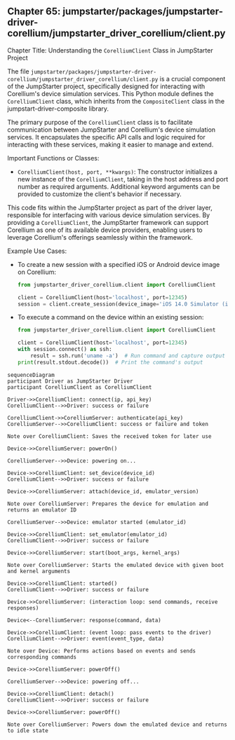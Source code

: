 ## Chapter 65: jumpstarter/packages/jumpstarter-driver-corellium/jumpstarter_driver_corellium/client.py

 Chapter Title: Understanding the `CorelliumClient` Class in JumpStarter Project

   The file `jumpstarter/packages/jumpstarter-driver-corellium/jumpstarter_driver_corellium/client.py` is a crucial component of the JumpStarter project, specifically designed for interacting with Corellium's device simulation services. This Python module defines the `CorelliumClient` class, which inherits from the `CompositeClient` class in the jumpstart-driver-composite library.

   The primary purpose of the `CorelliumClient` class is to facilitate communication between JumpStarter and Corellium's device simulation services. It encapsulates the specific API calls and logic required for interacting with these services, making it easier to manage and extend.

   Important Functions or Classes:

   - `CorelliumClient(host, port, **kwargs)`: The constructor initializes a new instance of the `CorelliumClient`, taking in the host address and port number as required arguments. Additional keyword arguments can be provided to customize the client's behavior if necessary.

   This code fits within the JumpStarter project as part of the driver layer, responsible for interfacing with various device simulation services. By providing a `CorelliumClient`, the JumpStarter framework can support Corellium as one of its available device providers, enabling users to leverage Corellium's offerings seamlessly within the framework.

   Example Use Cases:

   - To create a new session with a specified iOS or Android device image on Corellium:
     ```python
     from jumpstarter_driver_corellium.client import CorelliumClient

     client = CorelliumClient(host='localhost', port=12345)
     session = client.create_session(device_image='iOS 14.0 Simulator (iPhone X)')
     ```
   - To execute a command on the device within an existing session:
     ```python
     from jumpstarter_driver_corellium.client import CorelliumClient

     client = CorelliumClient(host='localhost', port=12345)
     with session.connect() as ssh:
         result = ssh.run('uname -a')  # Run command and capture output
     print(result.stdout.decode())  # Print the command's output
     ```

 ```mermaid
sequenceDiagram
participant Driver as JumpStarter Driver
participant CorelliumClient as CorelliumClient

Driver->>CorelliumClient: connect(ip, api_key)
CorelliumClient-->>Driver: success or failure

CorelliumClient->>CorelliumServer: authenticate(api_key)
CorelliumServer-->>CorelliumClient: success or failure and token

Note over CorelliumClient: Saves the received token for later use

Device->>CorelliumServer: powerOn()

CorelliumServer-->>Device: powering on...

Device->>CorelliumClient: set_device(device_id)
CorelliumClient-->>Driver: success or failure

Device->>CorelliumServer: attach(device_id, emulator_version)

Note over CorelliumServer: Prepares the device for emulation and returns an emulator ID

CorelliumServer-->>Device: emulator started (emulator_id)

Device->>CorelliumClient: set_emulator(emulator_id)
CorelliumClient-->>Driver: success or failure

Device->>CorelliumServer: start(boot_args, kernel_args)

Note over CorelliumServer: Starts the emulated device with given boot and kernel arguments

Device->>CorelliumClient: started()
CorelliumClient-->>Driver: success or failure

Device->>CorelliumServer: (interaction loop: send commands, receive responses)

Device<--CorelliumServer: response(command, data)

Device->>CorelliumClient: (event loop: pass events to the driver)
CorelliumClient-->>Driver: event(event_type, data)

Note over Device: Performs actions based on events and sends corresponding commands

Device->>CorelliumServer: powerOff()

CorelliumServer-->>Device: powering off...

Device->>CorelliumClient: detach()
CorelliumClient-->>Driver: success or failure

Device->>CorelliumServer: powerOff()

Note over CorelliumServer: Powers down the emulated device and returns to idle state
```